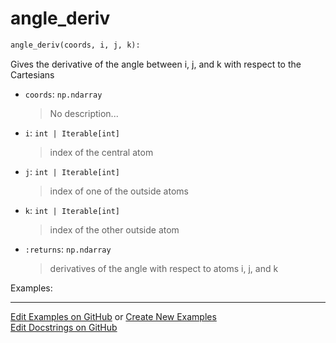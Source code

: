 # <a id="McUtils.Numputils.AnalyticDerivs.angle_deriv">angle_deriv</a>

```python
angle_deriv(coords, i, j, k): 
```
Gives the derivative of the angle between i, j, and k with respect to the Cartesians
- `coords`: `np.ndarray`
    >No description...
- `i`: `int | Iterable[int]`
    >index of the central atom
- `j`: `int | Iterable[int]`
    >index of one of the outside atoms
- `k`: `int | Iterable[int]`
    >index of the other outside atom
- `:returns`: `np.ndarray`
    >derivatives of the angle with respect to atoms i, j, and k

Examples: 


___

[Edit Examples on GitHub](https://github.com/McCoyGroup/References/edit/gh-pages/Documentation/examples/McUtils/Numputils/AnalyticDerivs/angle_deriv.md) or 
[Create New Examples](https://github.com/McCoyGroup/References/new/gh-pages/?filename=Documentation/examples/McUtils/Numputils/AnalyticDerivs/angle_deriv.md) <br/>
[Edit Docstrings on GitHub](https://github.com/McCoyGroup/McUtils/edit/master/Numputils/AnalyticDerivs.py?message=Update%20Docs)